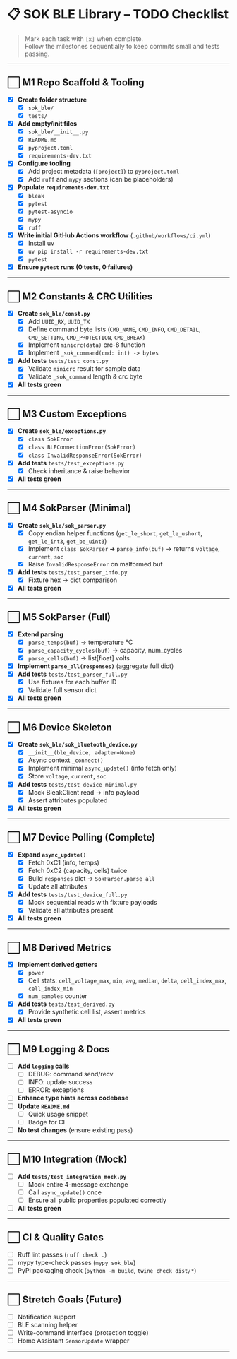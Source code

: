 # 📋 SOK BLE Library – TODO Checklist

> Mark each task with `[x]` when complete.  
> Follow the milestones sequentially to keep commits small and tests passing.

---

## ⬜ M1 Repo Scaffold & Tooling
- [x] **Create folder structure**
  - [x] `sok_ble/`
  - [x] `tests/`
- [x] **Add empty/init files**
  - [x] `sok_ble/__init__.py`
  - [x] `README.md`
  - [x] `pyproject.toml`
  - [x] `requirements-dev.txt`
- [x] **Configure tooling**
  - [x] Add project metadata (`[project]`) to `pyproject.toml`
  - [x] Add `ruff` and `mypy` sections (can be placeholders)
- [x] **Populate `requirements-dev.txt`**
  - [x] `bleak`
  - [x] `pytest`
  - [x] `pytest-asyncio`
  - [x] `mypy`
  - [x] `ruff`
- [x] **Write initial GitHub Actions workflow** (`.github/workflows/ci.yml`)
  - [x] Install uv
  - [x] `uv pip install -r requirements-dev.txt`
  - [x] `pytest`
- [x] **Ensure `pytest` runs (0 tests, 0 failures)**

---

## ⬜ M2 Constants & CRC Utilities
- [x] **Create `sok_ble/const.py`**
  - [x] Add `UUID_RX`, `UUID_TX`
  - [x] Define command byte lists (`CMD_NAME`, `CMD_INFO`, `CMD_DETAIL`, `CMD_SETTING`, `CMD_PROTECTION`, `CMD_BREAK`)
  - [x] Implement `minicrc(data)` crc-8 function
  - [x] Implement `_sok_command(cmd: int) -> bytes`
- [x] **Add tests** `tests/test_const.py`
  - [x] Validate `minicrc` result for sample data
  - [x] Validate `_sok_command` length & crc byte
- [x] **All tests green**

---

## ⬜ M3 Custom Exceptions
- [x] **Create `sok_ble/exceptions.py`**
  - [x] `class SokError`
  - [x] `class BLEConnectionError(SokError)`
  - [x] `class InvalidResponseError(SokError)`
- [x] **Add tests** `tests/test_exceptions.py`
  - [x] Check inheritance & raise behavior
- [x] **All tests green**

---

## ⬜ M4 SokParser (Minimal)
- [x] **Create `sok_ble/sok_parser.py`**
  - [x] Copy endian helper functions (`get_le_short`, `get_le_ushort`, `get_le_int3`, `get_be_uint3`)
  - [x] Implement `class SokParser` ➜ `parse_info(buf)` → returns `voltage`, `current`, `soc`
  - [x] Raise `InvalidResponseError` on malformed buf
- [x] **Add tests** `tests/test_parser_info.py`
  - [x] Fixture hex → dict comparison
- [x] **All tests green**

---

## ⬜ M5 SokParser (Full)
- [x] **Extend parsing**
  - [x] `parse_temps(buf)` → temperature °C
  - [x] `parse_capacity_cycles(buf)` → capacity, num_cycles
  - [x] `parse_cells(buf)` → list[float] volts
- [x] **Implement `parse_all(responses)`** (aggregate full dict)
- [x] **Add tests** `tests/test_parser_full.py`
  - [x] Use fixtures for each buffer ID
  - [x] Validate full sensor dict
- [x] **All tests green**

---

## ⬜ M6 Device Skeleton
- [x] **Create `sok_ble/sok_bluetooth_device.py`**
  - [x] `__init__(ble_device, adapter=None)`
  - [x] Async context `_connect()`
  - [x] Implement minimal `async_update()` (info fetch only)
  - [x] Store `voltage`, `current`, `soc`
- [x] **Add tests** `tests/test_device_minimal.py`
  - [x] Mock BleakClient read → info payload
  - [x] Assert attributes populated
- [x] **All tests green**

---

## ⬜ M7 Device Polling (Complete)
- [x] **Expand `async_update()`**
  - [x] Fetch 0xC1 (info, temps)
  - [x] Fetch 0xC2 (capacity, cells) twice
  - [x] Build `responses` dict → `SokParser.parse_all`
  - [x] Update all attributes
- [x] **Add tests** `tests/test_device_full.py`
  - [x] Mock sequential reads with fixture payloads
  - [x] Validate all attributes present
- [x] **All tests green**

---

## ⬜ M8 Derived Metrics
- [x] **Implement derived getters**
  - [x] `power`
  - [x] Cell stats: `cell_voltage_max`, `min`, `avg`, `median`, `delta`, `cell_index_max`, `cell_index_min`
  - [x] `num_samples` counter
- [x] **Add tests** `tests/test_derived.py`
  - [x] Provide synthetic cell list, assert metrics
- [x] **All tests green**

---

## ⬜ M9 Logging & Docs
- [ ] **Add `logging` calls**
  - [ ] DEBUG: command send/recv
  - [ ] INFO: update success
  - [ ] ERROR: exceptions
- [ ] **Enhance type hints across codebase**
- [ ] **Update `README.md`**
  - [ ] Quick usage snippet
  - [ ] Badge for CI
- [ ] **No test changes** (ensure existing pass)

---

## ⬜ M10 Integration (Mock)
- [ ] **Add `tests/test_integration_mock.py`**
  - [ ] Mock entire 4-message exchange
  - [ ] Call `async_update()` once
  - [ ] Ensure all public properties populated correctly
- [ ] **All tests green**

---

## ⬜ CI & Quality Gates
- [ ] Ruff lint passes (`ruff check .`)
- [ ] mypy type-check passes (`mypy sok_ble`)
- [ ] PyPI packaging check (`python -m build`, `twine check dist/*`)

---

## ⬜ Stretch Goals (Future)
- [ ] Notification support
- [ ] BLE scanning helper
- [ ] Write-command interface (protection toggle)
- [ ] Home Assistant `SensorUpdate` wrapper

---